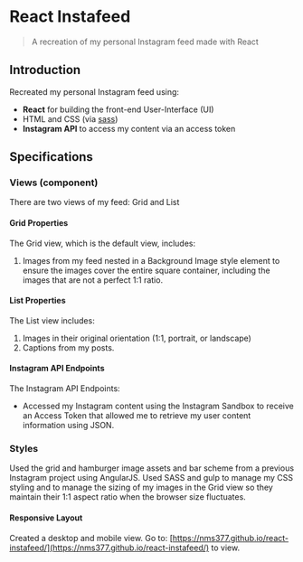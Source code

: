 # React Instafeed
> A recreation of my personal Instagram feed made with React

## Introduction
Recreated my personal Instagram feed using:
- **React** for building the front-end User-Interface (UI)
- HTML and CSS (via [sass](https://sass-lang.com))
- **Instagram API** to access my content via an access token

## Specifications

### Views (component)
There are two views of my feed: Grid and List

#### Grid Properties

The Grid view, which is the default view, includes:
  1. Images from my feed nested in a Background Image style element to ensure the images cover the entire square container, including the images that are not a perfect 1:1 ratio.

#### List Properties

The List view includes:
  1. Images in their original orientation (1:1, portrait, or landscape)
  1. Captions from my posts.

#### Instagram API Endpoints

The Instagram API Endpoints:
  - Accessed my Instagram content using the Instagram Sandbox to receive an Access Token that allowed me to retrieve my user content information using JSON.

### Styles
Used the grid and hamburger image assets and bar scheme from a previous Instagram project using AngularJS. Used SASS and gulp to manage my CSS styling and to manage the sizing of my images in the Grid view so they maintain their 1:1 aspect ratio when the browser size fluctuates.

#### Responsive Layout
Created a desktop and mobile view. Go to: [https://nms377.github.io/react-instafeed/](https://nms377.github.io/react-instafeed/) to view.